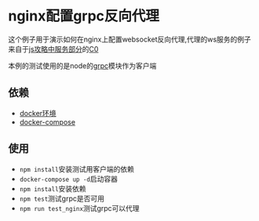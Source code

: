 # nginx配置grpc反向代理

这个例子用于演示如何在nginx上配置websocket反向代理,代理的ws服务的例子来自于[js攻略中服务部分](https://tutorialforjavascript.github.io/%E4%BD%BF%E7%94%A8Javascript%E6%90%AD%E5%BB%BA%E5%90%8E%E7%AB%AF%E6%9C%8D%E5%8A%A1/GRpc%E6%8E%A5%E5%8F%A3%E6%9C%8D%E5%8A%A1.html)的[C0](https://github.com/TutorialForJavascript/js-server/tree/master/code/GRpc%E6%8E%A5%E5%8F%A3%E6%9C%8D%E5%8A%A1/C0)

本例的测试使用的是node的[grpc](https://github.com/websockets/ws)模块作为客户端

## 依赖

+ [docker环境](https://www.docker.com/get-started)
+ [docker-compose](https://docs.docker.com/compose/install/)

## 使用

+ `npm install`安装测试用客户端的依赖
+ `docker-compose up -d`启动容器
+ `npm install`安装依赖
+ `npm test`测试grpc是否可用
+ `npm run test_nginx`测试grpc可以代理
